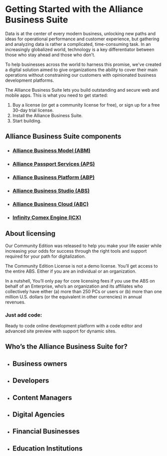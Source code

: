 # Getting Started with the Alliance Business Suite

Data is at the center of every modern business, unlocking new paths and ideas for operational performance and customer experience, but gathering and analyzing data is rather a complicated, time-consuming task. In an increasingly globalized world, technology is a key differentiator between those who stay ahead and those who don't. 

To help businesses across the world to harness this promise, we've created a digital solution aimed to give organizations the ability to cover their main operations without constraining our customers with opinionated business development platforms.

The Alliance Business Suite lets you build outstanding and secure web and mobile apps. This is what you need to get started:

1. Buy a license (or get a community license for free), or sign up for a free 30-day trial license. 
1. Install the Alliance Business Suite.
1. Start building.

## Alliance Business Suite components

- ### [Alliance Business Model (ABM)](Products/Alliance-Business-Model)
- ### [Alliance Passport Services (APS)](Products/Alliance-Passport-Services)
- ### [Alliance Business Platform (ABP)](Products/Alliance-Business-Platform)
- ### [Alliance Business Studio (ABS)](Products/Alliance-Business-Studio)
- ### [Alliance Business Cloud (ABC)](Products/Alliance-Business-Cloud)
- ### [Infinity Comex Engine (ICX)](Products/Infinity-Comex-Engine)

## About licensing

Our Community Edition was released to help you make your life easier while increasing your odds for success through the right tools and support required for your path for digitalization.

The Community Edition License is not a demo license. You’ll get access to the entire ABS. Either if you are an individual or an organization.

In a nutshell, You’ll only pay for core licensing fees if you use the ABS on behalf of an Enterprise, who’s an organization and its affiliates who collectively have either (a) more than 250 PCs or users or (b) more than one million U.S. dollars (or the equivalent in other currencies) in annual revenues.


### **Just add code**:
Ready to code online development platform with a code editor and advanced site preview with support for dynamic sites.

## Who’s the Alliance Business Suite for?
- ## Business owners
- ## Developers
- ## Content Managers
- ## Digital Agencies
- ## Financial Businesses
- ## Education Institutions


